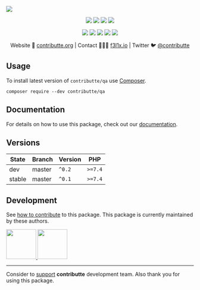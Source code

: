 ![](https://heatbadger.now.sh/github/readme/contributte/qa/)

<p align=center>
	<a href="https://github.com/contributte/qa/actions"><img src="https://badgen.net/github/checks/contributte/qa/master"></a>
	<a href="https://packagist.org/packages/contributte/qa"><img src="https://badgen.net/packagist/dt/contributte/qa"></a>
	<a href="https://packagist.org/packages/contributte/qa"><img src="https://badgen.net/packagist/dm/contributte/qa"></a>
	<a href="https://packagist.org/packages/contributte/qa"><img src="https://badgen.net/packagist/v/contributte/qa"></a>
</p>
<p align=center>
	<a href="https://packagist.org/packages/contributte/qa"><img src="https://badgen.net/packagist/php/contributte/qa"></a>
	<a href="https://github.com/contributte/qa"><img src="https://badgen.net/github/license/contributte/qa"></a>
	<a href="https://bit.ly/ctteg"><img src="https://badgen.net/badge/support/gitter/cyan"></a>
	<a href="https://bit.ly/cttfo"><img src="https://badgen.net/badge/support/forum/yellow"></a>
	<a href="https://contributte.org/partners.html"><img src="https://badgen.net/badge/sponsor/donations/F96854"></a>
</p>

<p align=center>
Website 🚀 <a href="https://contributte.org">contributte.org</a> | Contact 👨🏻‍💻 <a href="https://f3l1x.io">f3l1x.io</a> | Twitter 🐦 <a href="https://twitter.com/contributte">@contributte</a>
</p>

## Usage

To install latest version of `contributte/qa` use [Composer](https://getcomposer.com).

```
composer require --dev contributte/qa
```

## Documentation

For details on how to use this package, check out our [documentation](.docs).

## Versions

| State  | Branch | Version | PHP     |
|--------|--------|---------|---------|
| dev    | master | `^0.2`  | `>=7.4` |
| stable | master | `^0.1`  | `>=7.4` |

## Development

See [how to contribute](https://contributte.org) to this package. This package is currently maintained by these authors.

<a href="https://github.com/f3l1x">
		<img width="80" height="80" src="https://avatars2.githubusercontent.com/u/538058?v=3&s=80">
</a>

<a href="https://github.com/vody105">
		<img width="80" height="80" src="https://avatars2.githubusercontent.com/u/22433893?v=3&s=80">
</a>

-----

Consider to [support](https://contributte.org/partners.html) **contributte** development team.
Also thank you for using this package.
